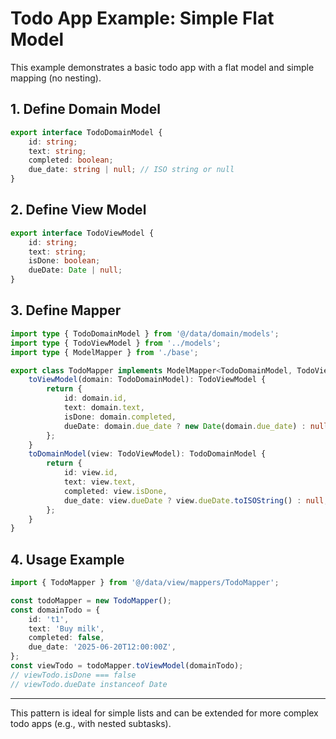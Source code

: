 # Todo App Example: Simple Flat Model

This example demonstrates a basic todo app with a flat model and simple mapping (no nesting).

## 1. Define Domain Model

```ts [domain/models/TodoDomainModel.ts]
export interface TodoDomainModel {
    id: string;
    text: string;
    completed: boolean;
    due_date: string | null; // ISO string or null
}
```

## 2. Define View Model

```ts [view/models/TodoViewModel.ts]
export interface TodoViewModel {
    id: string;
    text: string;
    isDone: boolean;
    dueDate: Date | null;
}
```

## 3. Define Mapper

```ts [view/mappers/TodoMapper.ts]
import type { TodoDomainModel } from '@/data/domain/models';
import type { TodoViewModel } from '../models';
import type { ModelMapper } from './base';

export class TodoMapper implements ModelMapper<TodoDomainModel, TodoViewModel> {
    toViewModel(domain: TodoDomainModel): TodoViewModel {
        return {
            id: domain.id,
            text: domain.text,
            isDone: domain.completed,
            dueDate: domain.due_date ? new Date(domain.due_date) : null,
        };
    }
    toDomainModel(view: TodoViewModel): TodoDomainModel {
        return {
            id: view.id,
            text: view.text,
            completed: view.isDone,
            due_date: view.dueDate ? view.dueDate.toISOString() : null,
        };
    }
}
```

## 4. Usage Example

```ts [usage-example.ts]
import { TodoMapper } from '@/data/view/mappers/TodoMapper';

const todoMapper = new TodoMapper();
const domainTodo = {
    id: 't1',
    text: 'Buy milk',
    completed: false,
    due_date: '2025-06-20T12:00:00Z',
};
const viewTodo = todoMapper.toViewModel(domainTodo);
// viewTodo.isDone === false
// viewTodo.dueDate instanceof Date
```

---

This pattern is ideal for simple lists and can be extended for more complex todo apps (e.g., with nested subtasks).

